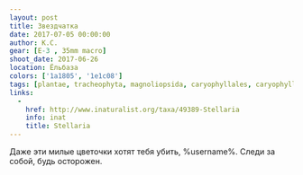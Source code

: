 ```yaml
---
layout: post
title: Звездчатка
date: 2017-07-05 00:00:00
author: К.С.
gear: [E-3 , 35mm macro]
shoot_date: 2017-06-26
location: Ёльбаза
colors: ['1a1805', '1e1c08']
tags: [plantae, tracheophyta, magnoliopsida, caryophyllales, caryophyllaceae, stellaria]
links:
  -
    href: http://www.inaturalist.org/taxa/49389-Stellaria
    info: inat
    title: Stellaria
---
```

Даже эти милые цветочки хотят тебя убить, %username%. Следи за собой, будь осторожен.
